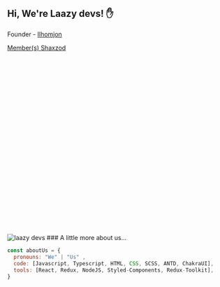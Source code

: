 <h2> Hi, We're Laazy devs! ✋ </h2>
<div>
     <p>Founder - <a href="https://github.com/IsaqjonovII">Ilhomjon</p>
    <p>Member(s) <a href="https://github.com/shaxzocoder">Shaxzod</a></p>
</div>

### <div style="width:100%;height:0;padding-bottom:75%;position:relative;" >
  <img src="https://media.giphy.com/media/qgQUggAC3Pfv687qPC/giphy.gif" alt="laazy devs" />
  </div> 
### A little more about us...

```javascript
const aboutUs = {
  pronouns: "We" | "Us" ,
  code: [Javascript, Typescript, HTML, CSS, SCSS, ANTD, ChakraUI],
  tools: [React, Redux, NodeJS, Styled-Components, Redux-Toolkit],
}
```
